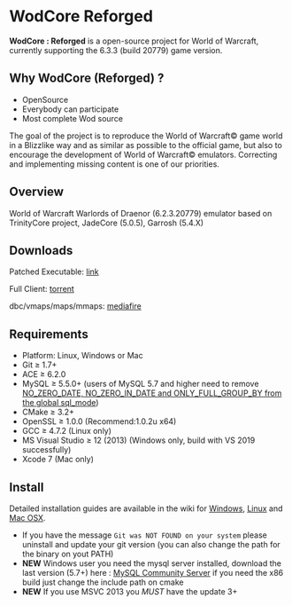 # WodCore Reforged
<b>WodCore : Reforged</b> is a open-source project for World of Warcraft, currently supporting the 6.3.3 (build 20779) game version.

## Why WodCore (Reforged) ?
* OpenSource
* Everybody can participate
* Most complete Wod source

The goal of the project is to reproduce the World of Warcraft© game world in a Blizzlike way and as similar as possible to the official game, 
but also to encourage the development of World of Warcraft© emulators. Correcting and implementing missing content is one of our priorities.


## Overview
World of Warcraft Warlords of Draenor (6.2.3.20779) emulator based on TrinityCore project, JadeCore (5.0.5), Garrosh (5.4.X)


## Downloads

Patched Executable: [link](http://www.mediafire.com/file/nltflkn5nx7fhci/Wow-64-Patched.exe)

Full Client: [torrent](http://wowcircle.com/files/WowCircle%206.2.3.torrent)

dbc/vmaps/maps/mmaps: [mediafire](http://www.mediafire.com/file/x191aw91im1391e/ServerData.7z)


## Requirements

+ Platform: Linux, Windows or Mac
+ Git ≥ 1.7+
+ ACE ≥ 6.2.0
+ MySQL ≥ 5.5.0+ (users of MySQL 5.7 and higher need to remove <u>NO_ZERO_DATE, NO_ZERO_IN_DATE and ONLY_FULL_GROUP_BY from the global sql_mode</u>)
+ CMake ≥ 3.2+
+ OpenSSL ≥ 1.0.0 (Recommend:1.0.2u x64)
+ GCC ≥ 4.7.2 (Linux only)
+ MS Visual Studio ≥ 12 (2013) (Windows only, build with VS 2019 successfully)
+ Xcode 7 (Mac only)


## Install

Detailed installation guides are available in the wiki for
[Windows](http://collab.kpsn.org/display/tc/Win),
[Linux](http://collab.kpsn.org/display/tc/Linux) and
[Mac OSX](http://collab.kpsn.org/display/tc/Mac).

- If you have the message `Git was NOT FOUND on your system` please uninstall and update your git version (you can also change the path for the binary on yout PATH)
- **NEW** Windows user you need the mysql server installed, download the last version (5.7+) here : [MySQL Community Server](http://dev.mysql.com/downloads/mysql/) if you need the x86 build just change the include path on cmake
- **NEW** If you use MSVC 2013 you *MUST* have the update 3+
